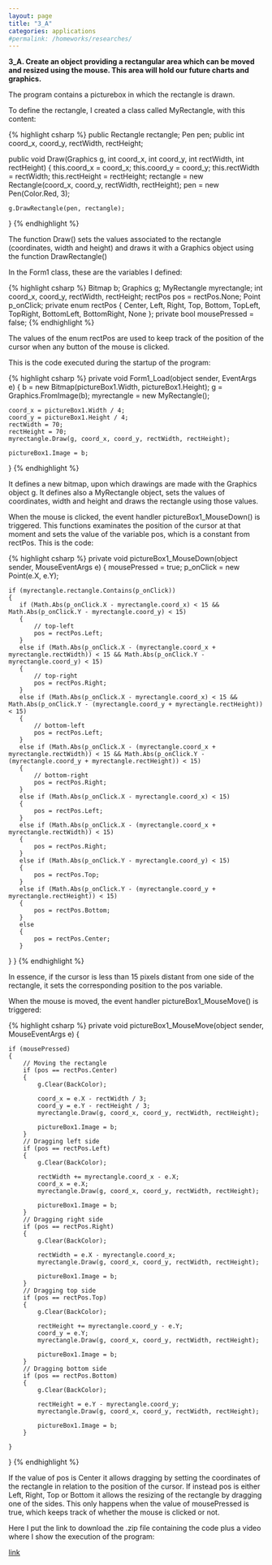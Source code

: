 ```yaml
---
layout: page
title: "3_A"
categories: applications
#permalink: /homeworks/researches/
---
```

<b>3_A. Create an object providing a rectangular area which can be moved and resized using the mouse. This area will hold our future charts and graphics.</b>


The program contains a picturebox in which the rectangle is drawn.

To define the rectangle, I created a class called MyRectangle, with this content:

{% highlight csharp %}
public Rectangle rectangle;
Pen pen;
public int coord_x, coord_y, rectWidth, rectHeight;


public void Draw(Graphics g, int coord_x, int coord_y, int rectWidth, int rectHeight)
{
    this.coord_x = coord_x;
    this.coord_y = coord_y;
    this.rectWidth = rectWidth;
    this.rectHeight = rectHeight;
    rectangle = new Rectangle(coord_x, coord_y, rectWidth, rectHeight);
    pen = new Pen(Color.Red, 3);

    g.DrawRectangle(pen, rectangle);
}
{% endhighlight %}

The function Draw() sets the values associated to the rectangle (coordinates, width and height) and draws it with a Graphics object using the function DrawRectangle()

In the Form1 class, these are the variables I defined:

{% highlight csharp %}
Bitmap b;
Graphics g;
MyRectangle myrectangle;
int coord_x, coord_y, rectWidth, rectHeight;
rectPos pos = rectPos.None;
Point p_onClick;
private enum rectPos { Center, Left, Right, Top, Bottom, TopLeft, TopRight, BottomLeft, BottomRight, None };
private bool mousePressed = false;
{% endhighlight %}

The values of the enum rectPos are used to keep track of the position of the cursor when any button of the mouse is clicked.

This is the code executed during the startup of the program:

{% highlight csharp %}
private void Form1_Load(object sender, EventArgs e)
{
    b = new Bitmap(pictureBox1.Width, pictureBox1.Height);
    g = Graphics.FromImage(b);
    myrectangle = new MyRectangle();

    coord_x = pictureBox1.Width / 4;
    coord_y = pictureBox1.Height / 4;
    rectWidth = 70;
    rectHeight = 70;
    myrectangle.Draw(g, coord_x, coord_y, rectWidth, rectHeight);

    pictureBox1.Image = b;
}
{% endhighlight %}

It defines a new bitmap, upon which drawings are made with the Graphics object g. It defines also a MyRectangle object, sets the values of coordinates, width and height and draws the rectangle using those values.

When the mouse is clicked, the event handler pictureBox1_MouseDown() is triggered. This functions examinates the position of the cursor at that moment and sets the value of the variable pos, which is a constant from rectPos. This is the code:

{% highlight csharp %}
private void pictureBox1_MouseDown(object sender, MouseEventArgs e)
{
    mousePressed = true;
    p_onClick = new Point(e.X, e.Y);

    if (myrectangle.rectangle.Contains(p_onClick))
    {
       if (Math.Abs(p_onClick.X - myrectangle.coord_x) < 15 && Math.Abs(p_onClick.Y - myrectangle.coord_y) < 15)
       {
           // top-left
           pos = rectPos.Left;
       }
       else if (Math.Abs(p_onClick.X - (myrectangle.coord_x + myrectangle.rectWidth)) < 15 && Math.Abs(p_onClick.Y - myrectangle.coord_y) < 15)
       {
           // top-right
           pos = rectPos.Right;
       }
       else if (Math.Abs(p_onClick.X - myrectangle.coord_x) < 15 && Math.Abs(p_onClick.Y - (myrectangle.coord_y + myrectangle.rectHeight)) < 15)
       {
           // bottom-left
           pos = rectPos.Left;
       }
       else if (Math.Abs(p_onClick.X - (myrectangle.coord_x + myrectangle.rectWidth)) < 15 && Math.Abs(p_onClick.Y - (myrectangle.coord_y + myrectangle.rectHeight)) < 15)
       {
           // bottom-right
           pos = rectPos.Right;
       }
       else if (Math.Abs(p_onClick.X - myrectangle.coord_x) < 15)
       {
           pos = rectPos.Left;
       }
       else if (Math.Abs(p_onClick.X - (myrectangle.coord_x + myrectangle.rectWidth)) < 15)
       {
           pos = rectPos.Right;
       }
       else if (Math.Abs(p_onClick.Y - myrectangle.coord_y) < 15)
       {
           pos = rectPos.Top;
       }
       else if (Math.Abs(p_onClick.Y - (myrectangle.coord_y + myrectangle.rectHeight)) < 15)
       {
           pos = rectPos.Bottom;
       }
       else
       {
           pos = rectPos.Center;
       }
   }
}
{% endhighlight %}

In essence, if the cursor is less than 15 pixels distant from one side of the rectangle, it sets the corresponding position to the pos variable.

When the mouse is moved, the event handler pictureBox1_MouseMove() is triggered:

{% highlight csharp %}
private void pictureBox1_MouseMove(object sender, MouseEventArgs e)
{
            
    if (mousePressed)
    {
        // Moving the rectangle
        if (pos == rectPos.Center)
        {
            g.Clear(BackColor);

            coord_x = e.X - rectWidth / 3;
            coord_y = e.Y - rectHeight / 3;
            myrectangle.Draw(g, coord_x, coord_y, rectWidth, rectHeight);

            pictureBox1.Image = b;
        }
        // Dragging left side
        if (pos == rectPos.Left)
        {
            g.Clear(BackColor);

            rectWidth += myrectangle.coord_x - e.X;
            coord_x = e.X;
            myrectangle.Draw(g, coord_x, coord_y, rectWidth, rectHeight);

            pictureBox1.Image = b;
        }
        // Dragging right side
        if (pos == rectPos.Right)
        {
            g.Clear(BackColor);

            rectWidth = e.X - myrectangle.coord_x;
            myrectangle.Draw(g, coord_x, coord_y, rectWidth, rectHeight);

            pictureBox1.Image = b;
        }
        // Dragging top side
        if (pos == rectPos.Top)
        {
            g.Clear(BackColor);

            rectHeight += myrectangle.coord_y - e.Y;
            coord_y = e.Y;
            myrectangle.Draw(g, coord_x, coord_y, rectWidth, rectHeight);

            pictureBox1.Image = b;
        }
        // Dragging bottom side
        if (pos == rectPos.Bottom)
        {
            g.Clear(BackColor);

            rectHeight = e.Y - myrectangle.coord_y;
            myrectangle.Draw(g, coord_x, coord_y, rectWidth, rectHeight);

            pictureBox1.Image = b;
        }

    }
        
} 
{% endhighlight %}

If the value of pos is Center it allows dragging by setting the coordinates of the rectangle in relation to the position of the cursor. If instead pos is either Left, Right, Top or Bottom it allows the resizing of the rectangle by dragging one of the sides. This only happens when the value of mousePressed is true, which keeps track of whether the mouse is clicked or not.


Here I put the link to download the .zip file containing the code plus a video where I show the execution of the program:

[link](https://drive.google.com/file/d/1N-EmAsdp4ORzKGICl2rnNbjDPTr7adP4/view?usp=sharing)

